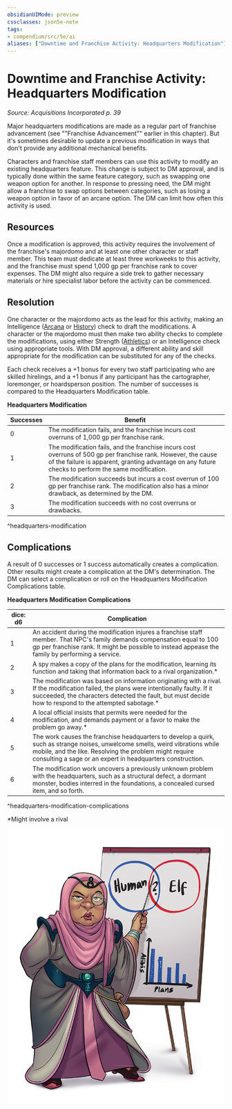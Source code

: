 ```yaml
---
obsidianUIMode: preview
cssclasses: json5e-note
tags:
- compendium/src/5e/ai
aliases: ["Downtime and Franchise Activity: Headquarters Modification"]
---
```

# Downtime and Franchise Activity: Headquarters Modification
*Source: Acquisitions Incorporated p. 39* 

Major headquarters modifications are made as a regular part of franchise advancement (see ""Franchise Advancement"" earlier in this chapter). But it's sometimes desirable to update a previous modification in ways that don't provide any additional mechanical benefits.

Characters and franchise staff members can use this activity to modify an existing headquarters feature. This change is subject to DM approval, and is typically done within the same feature category, such as swapping one weapon option for another. In response to pressing need, the DM might allow a franchise to swap options between categories, such as losing a weapon option in favor of an arcane option. The DM can limit how often this activity is used.

## Resources

Once a modification is approved, this activity requires the involvement of the franchise's majordomo and at least one other character or staff member. This team must dedicate at least three workweeks to this activity, and the franchise must spend 1,000 gp per franchise rank to cover expenses. The DM might also require a side trek to gather necessary materials or hire specialist labor before the activity can be commenced.

## Resolution

One character or the majordomo acts as the lead for this activity, making an Intelligence ([Arcana](../skills.md##Arcana) or [History](../skills.md##History)) check to draft the modifications. A character or the majordomo must then make two ability checks to complete the modifications, using either Strength ([Athletics](../skills.md##Athletics)) or an Intelligence check using appropriate tools. With DM approval, a different ability and skill appropriate for the modification can be substituted for any of the checks.

Each check receives a +1 bonus for every two staff participating who are skilled hirelings, and a +1 bonus if any participant has the cartographer, loremonger, or hoardsperson position. The number of successes is compared to the Headquarters Modification table.

**Headquarters Modification**

| Successes | Benefit |
|-----------|---------|
| 0 | The modification fails, and the franchise incurs cost overruns of 1,000 gp per franchise rank. |
| 1 | The modification fails, and the franchise incurs cost overruns of 500 gp per franchise rank. However, the cause of the failure is apparent, granting advantage on any future checks to perform the same modification. |
| 2 | The modification succeeds but incurs a cost overrun of 100 gp per franchise rank. The modification also has a minor drawback, as determined by the DM. |
| 3 | The modification succeeds with no cost overruns or drawbacks. |
^headquarters-modification

## Complications

A result of 0 successes or 1 success automatically creates a complication. Other results might create a complication at the DM's determination. The DM can select a complication or roll on the Headquarters Modification Complications table.

**Headquarters Modification Complications**

| dice: d6 | Complication |
|----------|--------------|
| 1 | An accident during the modification injures a franchise staff member. That NPC's family demands compensation equal to 100 gp per franchise rank. It might be possible to instead appease the family by performing a service. |
| 2 | A spy makes a copy of the plans for the modification, learning its function and taking that information back to a rival organization.* |
| 3 | The modification was based on information originating with a rival. If the modification failed, the plans were intentionally faulty. If it succeeded, the characters detected the fault, but must decide how to respond to the attempted sabotage.* |
| 4 | A local official insists that permits were needed for the modification, and demands payment or a favor to make the problem go away.* |
| 5 | The work causes the franchise headquarters to develop a quirk, such as strange noises, unwelcome smells, weird vibrations while mobile, and the like. Resolving the problem might require consulting a sage or an expert in headquarters construction. |
| 6 | The modification work uncovers a previously unknown problem with the headquarters, such as a structural defect, a dormant monster, bodies interred in the foundations, a concealed cursed item, and so forth. |
^headquarters-modification-complications

*Might involve a rival

![THE MAGIC OF MARKETEERING](../../../assets/img/ai-022-02-21.png)